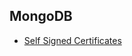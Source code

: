 ## MongoDB
- [Self Signed Certificates](https://github.com/cyber-netics/Databases/tree/main/.docs/mongodb/mongodb.md)
